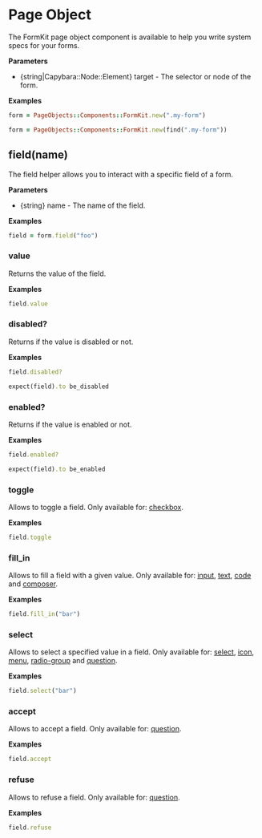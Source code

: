 # Page Object

The FormKit page object component is available to help you write system specs for your forms.

**Parameters**

- {string|Capybara::Node::Element} target - The selector or node of the form.

**Examples**

```ruby
form = PageObjects::Components::FormKit.new(".my-form")
```

```ruby
form = PageObjects::Components::FormKit.new(find(".my-form"))
```

## field(name)

The field helper allows you to interact with a specific field of a form.

**Parameters**

- {string} name - The name of the field.

**Examples**

```ruby
field = form.field("foo")
```

### value

Returns the value of the field.

**Examples**

```ruby
field.value
```

### disabled?

Returns if the value is disabled or not.

**Examples**

```ruby
field.disabled?
```

```ruby
expect(field).to be_disabled
```

### enabled?

Returns if the value is enabled or not.

**Examples**

```ruby
field.enabled?
```

```ruby
expect(field).to be_enabled
```

### toggle

Allows to toggle a field. Only available for: [checkbox](/docs/guides/frontend/form-kit/controls/checkbox).

**Examples**

```ruby
field.toggle
```

### fill_in

Allows to fill a field with a given value. Only available for: [input](/docs/guides/frontend/form-kit/controls/input), [text](/docs/guides/frontend/form-kit/controls/text), [code](/docs/guides/frontend/form-kit/controls/code) and [composer](/docs/guides/frontend/form-kit/controls/composer).

**Examples**

```ruby
field.fill_in("bar")
```

### select

Allows to select a specified value in a field. Only available for: [select](/docs/guides/frontend/form-kit/controls/select), [icon](/docs/guides/frontend/form-kit/controls/icon), [menu](/docs/guides/frontend/form-kit/controls/menu), [radio-group](/docs/guides/frontend/form-kit/controls/radio-group) and [question](/docs/guides/frontend/form-kit/controls/question).

**Examples**

```ruby
field.select("bar")
```

### accept

Allows to accept a field. Only available for: [question](/docs/guides/frontend/form-kit/controls/question).

**Examples**

```ruby
field.accept
```

### refuse

Allows to refuse a field. Only available for: [question](/docs/guides/frontend/form-kit/controls/question).

**Examples**

```ruby
field.refuse
```
